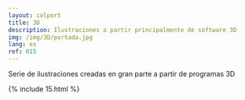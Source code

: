 ```yaml
---
layout: colport
title: 3D 
description: Ilustraciones a partir principalmente de software 3D
img: /img/3D/portada.jpg
lang: es
ref: 015
---
```


Serie de ilustraciones creadas en gran parte a partir de programas 3D

{% include 15.html %}
